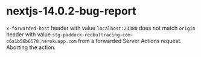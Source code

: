 # nextjs-14.0.2-bug-report
`x-forwarded-host` header with value `localhost:23380` does not match `origin` header with value `stg-paddock-redbullracing-com-c6a1b56b6578.herokuapp.com` from a forwarded Server Actions request. Aborting the action.
